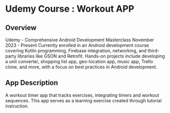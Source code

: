 # Udemy Course : Workout APP
## Overview
<p> Udemy - Comprehensive Android Development Masterclass
November 2023 - Present
Currently enrolled in an Android development course covering Kotlin programming, Firebase integration, networking, and third-party libraries like GSON and Retrofit.
Hands-on projects include developing a unit converter, shopping list app, geo-location app, music app, Trello clone, and more, with a focus on best practices in Android 
development.</p>


## App Description
A workout timer app that tracks exercises, integrating timers and workout sequences. This app serves as a learning exercise created through tutorial instruction. 
